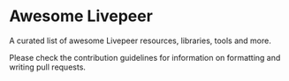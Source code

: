 
# Awesome Livepeer
A curated list of awesome Livepeer resources, libraries, tools and more.

Please check the contribution guidelines for information on formatting and writing pull requests.

